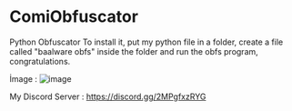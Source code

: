 # ComiObfuscator
Python Obfuscator
To install it, put my python file in a folder, create a file called "baalware obfs" inside the folder and run the obfs program, congratulations.

İmage : ![image](https://github.com/axeln38/ComiObfuscator/assets/72664610/6bce406d-cdbb-49af-894c-41bebc468e02)

My Discord Server : https://discord.gg/2MPgfxzRYG

